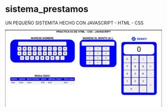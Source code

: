 # sistema_prestamos
UN PEQUEÑO SISTEMITA HECHO CON JAVASCRIPT - HTML - CSS

![Descripción de la imagen](imagen/Captura.PNG)
